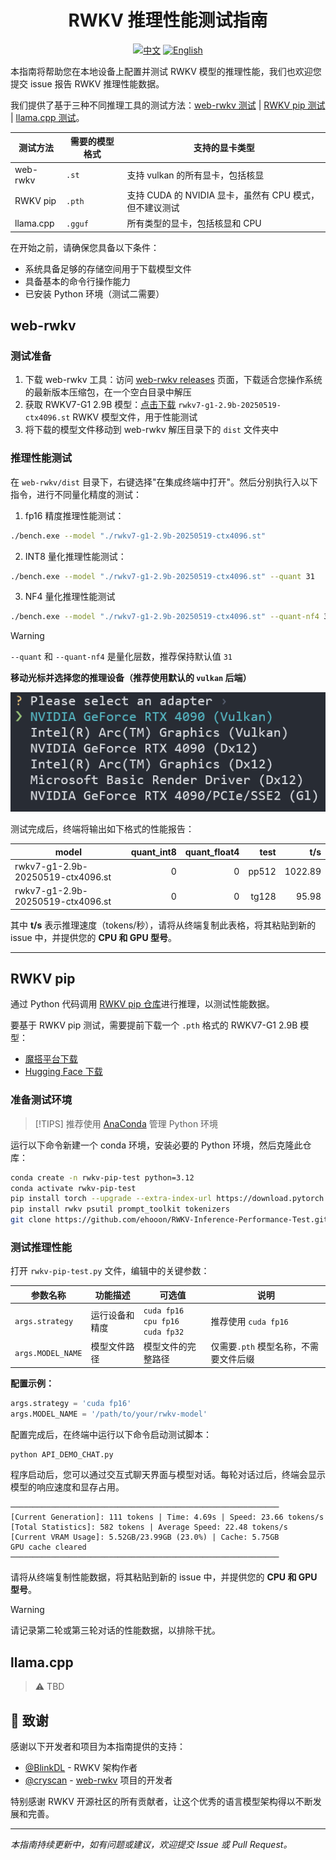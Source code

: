 <div align="center">

<h1> RWKV 推理性能测试指南 </h1>

[![中文](https://img.shields.io/badge/Language-中文-orange.svg)](./README.md)
[![English](https://img.shields.io/badge/Language-English-blue.svg)](./README_EN.md)

</div>

本指南将帮助您在本地设备上配置并测试 RWKV 模型的推理性能，我们也欢迎您提交 issue 报告 RWKV 推理性能数据。

我们提供了基于三种不同推理工具的测试方法：[web-rwkv 测试](#web-rwkv) | [RWKV pip 测试](#rwkv-pip) | [llama.cpp 测试](#llamacpp)。

|测试方法|需要的模型格式|支持的显卡类型|
|---|---|---|
|web-rwkv|`.st`|支持 vulkan 的所有显卡，包括核显|
|RWKV pip|`.pth`|支持 CUDA 的 NVIDIA 显卡，虽然有 CPU 模式，但不建议测试|
|llama.cpp|`.gguf` | 所有类型的显卡，包括核显和 CPU |


在开始之前，请确保您具备以下条件：

- 系统具备足够的存储空间用于下载模型文件
- 具备基本的命令行操作能力
- 已安装 Python 环境（测试二需要）

## web-rwkv

### 测试准备

1. 下载 web-rwkv 工具：访问 [web-rwkv releases](https://github.com/cryscan/web-rwkv/releases) 页面，下载适合您操作系统的最新版本压缩包，在一个空白目录中解压
2. 获取 RWKV7-G1 2.9B 模型：[点击下载](https://huggingface.co/shoumenchougou/RWKV-ST-model/resolve/main/rwkv7-g1-2.9b-20250519-ctx4096.st?download=true) `rwkv7-g1-2.9b-20250519-ctx4096.st` RWKV 模型文件，用于性能测试
3. 将下载的模型文件移动到 web-rwkv 解压目录下的 `dist` 文件夹中

### 推理性能测试

在 `web-rwkv/dist` 目录下，右键选择"在集成终端中打开"。然后分别执行入以下指令，进行不同量化精度的测试：

1. fp16 精度推理性能测试：

```bash
./bench.exe --model "./rwkv7-g1-2.9b-20250519-ctx4096.st"
```
2. INT8 量化推理性能测试：
```bash
./bench.exe --model "./rwkv7-g1-2.9b-20250519-ctx4096.st" --quant 31
```
3. NF4 量化推理性能测试
```bash
./bench.exe --model "./rwkv7-g1-2.9b-20250519-ctx4096.st" --quant-nf4 31
```

>[!WARNING]
> `--quant` 和 `--quant-nf4` 是量化层数，推荐保持默认值 `31`

**移动光标并选择您的推理设备（推荐使用默认的 `vulkan` 后端）**

![web-rwkv-result](./img/web-rwkv-seclet-adapter.png)

测试完成后，终端将输出如下格式的性能报告：

| model                                                    | quant_int8 | quant_float4 |    test |            t/s |
|----------------------------------------------------------|-----------:|-------------:|--------:|---------------:|
| rwkv7-g1-2.9b-20250519-ctx4096.st                        |          0 |            0 |   pp512 |        1022.89 |
| rwkv7-g1-2.9b-20250519-ctx4096.st                        |          0 |            0 |   tg128 |          95.98 |

其中 **t/s** 表示推理速度（tokens/秒），请将从终端复制此表格，将其粘贴到新的 issue 中，并提供您的 **CPU 和 GPU 型号**。

---

## RWKV pip 

通过 Python 代码调用 [RWKV pip 仓库](https://pypi.org/project/rwkv/)进行推理，以测试性能数据。

要基于 RWKV pip 测试，需要提前下载一个 `.pth` 格式的 RWKV7-G1 2.9B 模型：

- [魔搭平台下载](https://modelscope.cn/models/RWKV/rwkv7-g1/resolve/master/rwkv7-g1-2.9b-20250519-ctx4096.pth)
- [Hugging Face 下载](https://huggingface.co/BlinkDL/rwkv7-g1/resolve/main/rwkv7-g1-2.9b-20250519-ctx4096.pth?download=true)

### 准备测试环境

>[!TIPS]
> 推荐使用 [AnaConda](https://anaconda.org/anaconda/conda) 管理 Python 环境

运行以下命令新建一个 conda 环境，安装必要的 Python 环境，然后克隆此仓库：

```bash
conda create -n rwkv-pip-test python=3.12
conda activate rwkv-pip-test
pip install torch --upgrade --extra-index-url https://download.pytorch.org/whl/cu128
pip install rwkv psutil prompt_toolkit tokenizers
git clone https://github.com/ehooon/RWKV-Inference-Performance-Test.git
```

### 测试推理性能

打开 `rwkv-pip-test.py` 文件，编辑中的关键参数：

| 参数名称 | 功能描述 | 可选值 | 说明 |
|---------|---------|--------|------|
| `args.strategy` | 运行设备和精度 | `cuda fp16`<br>`cpu fp16`<br>`cuda fp32` | 推荐使用 `cuda fp16`  |
| `args.MODEL_NAME` | 模型文件路径 | 模型文件的完整路径 | 仅需要`.pth` 模型名称，不需要文件后缀 |

**配置示例：**

```python
args.strategy = 'cuda fp16'
args.MODEL_NAME = '/path/to/your/rwkv-model'
```

配置完成后，在终端中运行以下命令启动测试脚本：

```bash
python API_DEMO_CHAT.py
``` 

程序启动后，您可以通过交互式聊天界面与模型对话。每轮对话过后，终端会显示模型的响应速度和显存占用。

```
────────────────────────────────────────────────────────────
[Current Generation]: 111 tokens | Time: 4.69s | Speed: 23.66 tokens/s
[Total Statistics]: 582 tokens | Average Speed: 22.48 tokens/s
[Current VRAM Usage]: 5.52GB/23.99GB (23.0%) | Cache: 5.75GB
GPU cache cleared
────────────────────────────────────────────────────────────
```

请将从终端复制性能数据，将其粘贴到新的 issue 中，并提供您的 **CPU 和 GPU 型号**。

>[!WARNING]
> 请记录第二轮或第三轮对话的性能数据，以排除干扰。

## llama.cpp

> ⚠️ TBD 

## 🙏 致谢

感谢以下开发者和项目为本指南提供的支持：

- [@BlinkDL](https://github.com/BlinkDL) - RWKV 架构作者
- [@cryscan](https://github.com/cryscan) - [web-rwkv](https://github.com/cryscan/web-rwkv) 项目的开发者

特别感谢 RWKV 开源社区的所有贡献者，让这个优秀的语言模型架构得以不断发展和完善。

---

*本指南持续更新中，如有问题或建议，欢迎提交 Issue 或 Pull Request。*